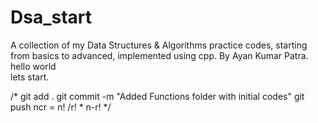 # Dsa_start
A collection of my Data Structures &amp; Algorithms practice codes, starting from basics to advanced, implemented using cpp.
By Ayan Kumar Patra.
<br>
hello world <br>
lets start.

/*
git add .
git commit -m "Added Functions folder with initial codes"
git push
ncr = n! /r! * n-r!
*/
